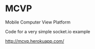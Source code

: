 # MCVP
Mobile Computer View Platform

Code for a very simple socket.io example

http://mcvp.herokuapp.com/
